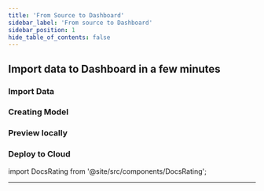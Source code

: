 ```yaml
---
title: 'From Source to Dashboard'
sidebar_label: 'From source to Dashboard'
sidebar_position: 1
hide_table_of_contents: false
---
```


## Import data to Dashboard in a few minutes

### Import Data


### Creating Model



### Preview locally



### Deploy to Cloud






import DocsRating from '@site/src/components/DocsRating';

---
<DocsRating />